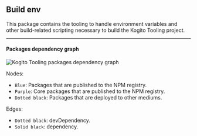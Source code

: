 ## Build env

This package contains the tooling to handle environment variables and other build-related scripting necessary to build the Kogito Tooling project.

---

#### Packages dependency graph

![Kogito Tooling packages dependency graph](https://g.gravizo.com/source/svg?https%3A%2F%2Fraw.githubusercontent.com%2Fkiegroup%2Fkogito-tooling%2Fmonorepo%2Fpackages%2Fbuild-env%2Fgraph.dot)

Nodes:

- `Blue`: Packages that are published to the NPM registry.
- `Purple`: Core packages that are published to the NPM registry.
- `Dotted black`: Packages that are deployed to other mediums.

Edges:

- `Dotted black`: devDependency.
- `Solid black`: dependency.
